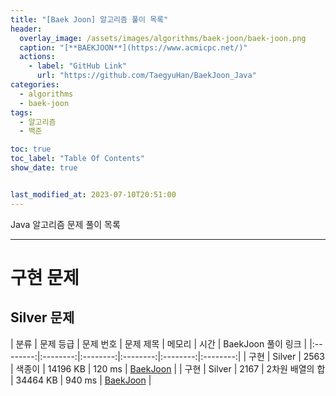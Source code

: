 ```yaml
---
title: "[Baek Joon] 알고리즘 풀이 목록"
header:
  overlay_image: /assets/images/algorithms/baek-joon/baek-joon.png
  caption: "[**BAEKJOON**](https://www.acmicpc.net/)"
  actions:
    - label: "GitHub Link"
      url: "https://github.com/TaegyuHan/BaekJoon_Java"
categories:
  - algorithms
  - baek-joon
tags:
  - 알고리즘
  - 백준

toc: true
toc_label: "Table Of Contents"
show_date: true


last_modified_at: 2023-07-10T20:51:00
---
```


Java 알고리즘 문제 풀이 목록

---

# 구현 문제

## Silver 문제 

| 분류 | 문제 등급 | 문제 번호 | 문제 제목 | 메모리 | 시간 | BaekJoon 풀이 링크 |
|:--------:|:--------:|:--------:|:--------:|:--------:|:--------:|
| 구현 | Silver | 2563 | 색종이 | 14196 KB | 120 ms | [BaekJoon](https://www.acmicpc.net/source/63250550) |
| 구현 | Silver | 2167 | 2차원 배열의 합 | 34464 KB | 940 ms | [BaekJoon](https://www.acmicpc.net/source/63254977) |